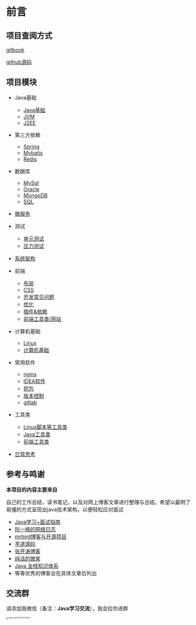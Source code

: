 # 前言

## 项目查阅方式

[gitbook](http://java.isture.com/)

[github源码](https://github.com/zszdevelop/java-study-gitbook)

## 项目模块



- Java基础
  - [Java基础](<http://java.isture.com/base/object/Java基础.html>)
  - [JVM](http://java.isture.com/base/jvm/Java%E5%86%85%E5%AD%98%E5%8C%BA%E5%9F%9F.html)
  - [J2EE](http://java.isture.com/J2EE/Servlet/Servlet.html)
- 第三方依赖
  - [Spring](<http://java.isture.com/spring/interview/Spring常见知识点.html>)
  - [Mybatis](http://java.isture.com/Mybatis/interview/Mybatis%E5%B8%B8%E8%A7%81%E9%9D%A2%E8%AF%95%E9%A2%98.html)
  - [Redis](http://java.isture.com/redis/interview/)
- 数据库
  - [MySql](<http://java.isture.com/db/mysql/CentosMySQL安装.html>)
  - [Oracle](http://java.isture.com/db/Oracle/install/%E9%80%9A%E8%BF%87docker%E5%AE%89%E8%A3%85Oracle.html)
  - [MongoDB](http://java.isture.com/db/mongodb/install/Docker%E5%AE%89%E8%A3%85MongoDB.html)
  - [SQL](http://java.isture.com/sql/SELECT.html)

- [微服务](http://java.isture.com/microservice/concept/微服务治理梳理.html)
- 测试
  - [单元测试](<http://java.isture.com/test/单元测试.html>)
  - [压力测试](http://java.isture.com/test/PressureTest/JMeter/JMeter%E7%9A%84%E5%AE%89%E8%A3%85.html)
- [系统架构](http://java.isture.com/framework/大型网站技术架构思维导图.html)

- 前端
  - [布局](http://java.isture.com/frontend/layout/flex/flex布局.html)
  - [CSS](http://java.isture.com/frontend/css/background/CSS%E8%AE%BE%E7%BD%AE%E8%83%8C%E6%99%AF%E5%9B%BE%E7%89%87.html)
  - [开发常见问题](http://java.isture.com/frontend/problem/Vuejs%E4%B8%AD%E5%BC%95%E5%85%A5%E5%9B%BE%E7%89%87%E8%B7%AF%E5%BE%84%E7%9A%84%E5%87%A0%E7%A7%8D%E6%96%B9%E5%BC%8F.html)
  - [优化](http://java.isture.com/frontend/optimization/firstscreen/%E9%A6%96%E5%B1%8F%E4%BC%98%E5%8C%96%E4%B9%8B-vue%E8%B7%AF%E7%94%B1%E6%87%92%E5%8A%A0%E8%BD%BD.html)
  - [插件&依赖](http://java.isture.com/frontend/plugin/eslint/%E5%85%B3%E9%97%ADeslint.html)
  - [前端工具类/网站](http://java.isture.com/frontend/utilsClass/http/axios%E7%BD%91%E7%BB%9C%E8%AF%B7%E6%B1%82%E5%B0%81%E8%A3%85.html)
- 计算机基础
  - [Linux](http://java.isture.com/linux/operation/linux查看哪些进程占用CPU内存资源多.html)
  - [计算机基础](http://java.isture.com/cs/net/%E8%AE%A1%E7%AE%97%E6%9C%BA%E7%BD%91%E7%BB%9C%E5%B8%B8%E8%A7%81%E7%9F%A5%E8%AF%86%E7%82%B9.html)
- 常用软件
  - [nginx](http://java.isture.com/linux/nginx/安装nginx.html)
  - [IDEA软件](http://java.isture.com/tools/Jrebel/)
  - [抓包](http://java.isture.com/tools/grabbag/fiddler.html)
  - [版本控制](http://java.isture.com/tools/vcs/git/gitignore%E6%96%87%E4%BB%B6%E5%B1%8F%E8%94%BD%E8%A7%84%E5%88%99.html)
  - [gitlab](http://java.isture.com/tools/gitlab/gitlab%E6%90%AD%E5%BB%BA.html)
- 工具类
  - [Linux脚本等工具类](http://java.isture.com/tools/script/%E8%BF%90%E8%A1%8C%E8%84%9A%E6%9C%AC.html)
  - [Java工具类](http://java.isture.com/utils/%E8%B7%A8%E5%9F%9F%E6%94%AF%E6%8C%81/CorsConfig.html)
  - [前端工具类](http://java.isture.com/frontend/utilsClass/http/axios%E7%BD%91%E7%BB%9C%E8%AF%B7%E6%B1%82%E5%B0%81%E8%A3%85.html)
- [日常思考](http://java.isture.com/work/APP更新方案选择.html)

## 参考与鸣谢

**本项目的内容主要来自**

自己的工作总结，读书笔记，以及对网上博客文章进行整理与总结。希望以最明了易懂的方式呈现出java技术架构，以便轻松应对面试

- [Java学习+面试指南](<https://github.com/Snailclimb/JavaGuide>)
- [阮一峰的网络日志](http://www.ruanyifeng.com/blog/)
- [mrbird博客与开源项目](https://github.com/wuyouzhuguli)
- [芋道源码](http://www.iocoder.cn/?qun)
- [张开涛博客](<https://www.iteye.com/blog/user/jinnianshilongnian>)
- [纯洁的微笑](http://www.ityouknow.com/)
- [Java 全栈知识体系](https://pdai.tech/)
- 等等优秀的博客会在具体文章后列出

## 交流群

请添加我微信（备注：**Java学习交流**），我会拉你进群

<img src="https://zszblog.oss-cn-beijing.aliyuncs.com/zszblog/image-20220525233105477.png" alt="image-20220525233105477" style="zoom: 33%;" />


